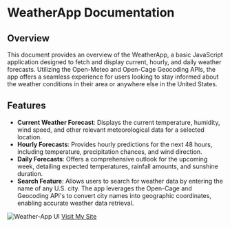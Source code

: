 # WeatherApp Documentation

## Overview

This document provides an overview of the WeatherApp, a basic JavaScript application designed to fetch and display current, hourly, and daily weather forecasts. Utilizing the Open-Meteo and Open-Cage Geocoding APIs, the app offers a seamless experience for users looking to stay informed about the weather conditions in their area or anywhere else in the United States.

## Features

- **Current Weather Forecast**: Displays the current temperature, humidity, wind speed, and other relevant meteorological data for a selected location.
- **Hourly Forecasts**: Provides hourly predictions for the next 48 hours, including temperature, precipitation chances, and wind direction.
- **Daily Forecasts**: Offers a comprehensive outlook for the upcoming week, detailing expected temperatures, rainfall amounts, and sunshine duration.
- **Search Feature**: Allows users to search for weather data by entering the name of any U.S. city. The app leverages the Open-Cage and Geocoding API's to convert city names into geographic coordinates, enabling accurate weather data retrieval.

![Weather-App UI](https://i.imgur.com/YJub0q4.png)
[Visit My Site](https://sleek-weather-app.netlify.app/)



